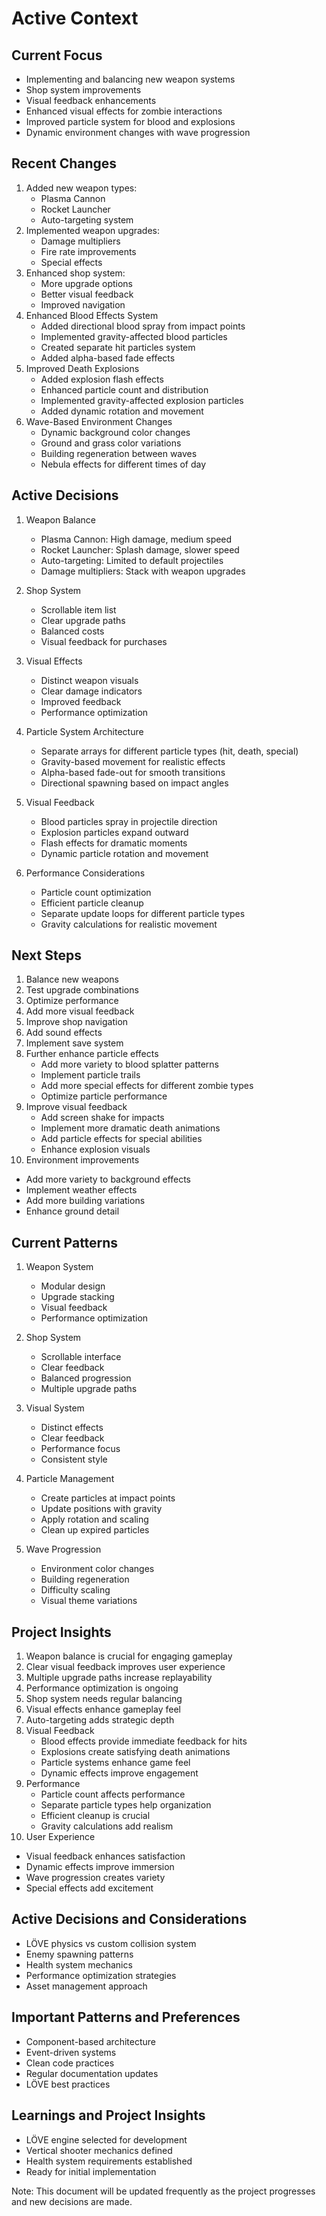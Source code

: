 # Active Context

## Current Focus
- Implementing and balancing new weapon systems
- Shop system improvements
- Visual feedback enhancements
- Enhanced visual effects for zombie interactions
- Improved particle system for blood and explosions
- Dynamic environment changes with wave progression

## Recent Changes
1. Added new weapon types:
   - Plasma Cannon
   - Rocket Launcher
   - Auto-targeting system
2. Implemented weapon upgrades:
   - Damage multipliers
   - Fire rate improvements
   - Special effects
3. Enhanced shop system:
   - More upgrade options
   - Better visual feedback
   - Improved navigation
4. Enhanced Blood Effects System
   - Added directional blood spray from impact points
   - Implemented gravity-affected blood particles
   - Created separate hit particles system
   - Added alpha-based fade effects
5. Improved Death Explosions
   - Added explosion flash effects
   - Enhanced particle count and distribution
   - Implemented gravity-affected explosion particles
   - Added dynamic rotation and movement
6. Wave-Based Environment Changes
   - Dynamic background color changes
   - Ground and grass color variations
   - Building regeneration between waves
   - Nebula effects for different times of day

## Active Decisions
1. Weapon Balance
   - Plasma Cannon: High damage, medium speed
   - Rocket Launcher: Splash damage, slower speed
   - Auto-targeting: Limited to default projectiles
   - Damage multipliers: Stack with weapon upgrades

2. Shop System
   - Scrollable item list
   - Clear upgrade paths
   - Balanced costs
   - Visual feedback for purchases

3. Visual Effects
   - Distinct weapon visuals
   - Clear damage indicators
   - Improved feedback
   - Performance optimization

4. Particle System Architecture
   - Separate arrays for different particle types (hit, death, special)
   - Gravity-based movement for realistic effects
   - Alpha-based fade-out for smooth transitions
   - Directional spawning based on impact angles

5. Visual Feedback
   - Blood particles spray in projectile direction
   - Explosion particles expand outward
   - Flash effects for dramatic moments
   - Dynamic particle rotation and movement

6. Performance Considerations
   - Particle count optimization
   - Efficient particle cleanup
   - Separate update loops for different particle types
   - Gravity calculations for realistic movement

## Next Steps
1. Balance new weapons
2. Test upgrade combinations
3. Optimize performance
4. Add more visual feedback
5. Improve shop navigation
6. Add sound effects
7. Implement save system
8. Further enhance particle effects
   - Add more variety to blood splatter patterns
   - Implement particle trails
   - Add more special effects for different zombie types
   - Optimize particle performance
9. Improve visual feedback
   - Add screen shake for impacts
   - Implement more dramatic death animations
   - Add particle effects for special abilities
   - Enhance explosion visuals
10. Environment improvements
   - Add more variety to background effects
   - Implement weather effects
   - Add more building variations
   - Enhance ground detail

## Current Patterns
1. Weapon System
   - Modular design
   - Upgrade stacking
   - Visual feedback
   - Performance optimization

2. Shop System
   - Scrollable interface
   - Clear feedback
   - Balanced progression
   - Multiple upgrade paths

3. Visual System
   - Distinct effects
   - Clear feedback
   - Performance focus
   - Consistent style

4. Particle Management
   - Create particles at impact points
   - Update positions with gravity
   - Apply rotation and scaling
   - Clean up expired particles

5. Wave Progression
   - Environment color changes
   - Building regeneration
   - Difficulty scaling
   - Visual theme variations

## Project Insights
1. Weapon balance is crucial for engaging gameplay
2. Clear visual feedback improves user experience
3. Multiple upgrade paths increase replayability
4. Performance optimization is ongoing
5. Shop system needs regular balancing
6. Visual effects enhance gameplay feel
7. Auto-targeting adds strategic depth
8. Visual Feedback
   - Blood effects provide immediate feedback for hits
   - Explosions create satisfying death animations
   - Particle systems enhance game feel
   - Dynamic effects improve engagement
9. Performance
   - Particle count affects performance
   - Separate particle types help organization
   - Efficient cleanup is crucial
   - Gravity calculations add realism
10. User Experience
   - Visual feedback enhances satisfaction
   - Dynamic effects improve immersion
   - Wave progression creates variety
   - Special effects add excitement

## Active Decisions and Considerations
- LÖVE physics vs custom collision system
- Enemy spawning patterns
- Health system mechanics
- Performance optimization strategies
- Asset management approach

## Important Patterns and Preferences
- Component-based architecture
- Event-driven systems
- Clean code practices
- Regular documentation updates
- LÖVE best practices

## Learnings and Project Insights
- LÖVE engine selected for development
- Vertical shooter mechanics defined
- Health system requirements established
- Ready for initial implementation

Note: This document will be updated frequently as the project progresses and new decisions are made. 